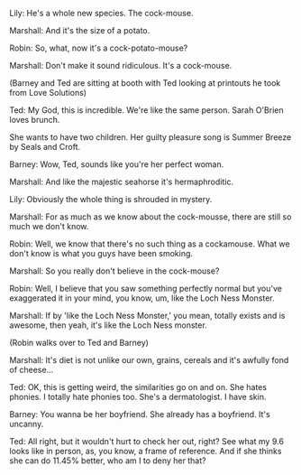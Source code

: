 Lily: He's a whole new species. The cock-mouse.

Marshall: And it's the size of a potato.

Robin: So, what, now it's a cock-potato-mouse?

Marshall: Don't make it sound ridiculous. It's a cock-mouse.

(Barney and Ted are sitting at booth with Ted looking at printouts he took from Love Solutions)

Ted: My God, this is incredible. We're like the same person. Sarah O'Brien loves brunch.

She wants to have two children. Her guilty pleasure song is Summer Breeze by Seals and Croft.

Barney: Wow, Ted, sounds like you're her perfect woman.

Marshall: And like the majestic seahorse it's hermaphroditic.

Lily: Obviously the whole thing is shrouded in mystery.

Marshall: For as much as we know about the cock-mousse, there are still so much we don't know.

Robin: Well, we know that there's no such thing as a cockamouse. What we don't know is what you guys have been smoking.

Marshall: So you really don't believe in the cock-mouse?

Robin: Well, I believe that you saw something perfectly normal but you've exaggerated it in your mind, you know, um, like the Loch Ness Monster.

Marshall: If by 'like the Loch Ness Monster,' you mean, totally exists and is awesome, then yeah, it's like the Loch Ness monster.

(Robin walks over to Ted and Barney)

Marshall: It's diet is not unlike our own, grains, cereals and it's awfully fond of cheese...

Ted: OK, this is getting weird, the similarities go on and on. She hates phonies. I totally hate phonies too. She's a dermatologist. I have skin.

Barney: You wanna be her boyfriend. She already has a boyfriend. It's uncanny.

Ted: All right, but it wouldn't hurt to check her out, right? See what my 9.6 looks like in person, as, you know, a frame of reference. And if she thinks she can do 11.45% better, who am I to deny her that?
